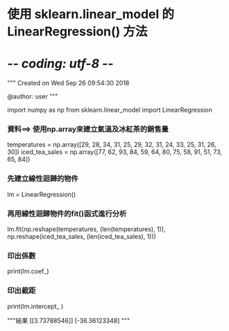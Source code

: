 # 使用 sklearn.linear_model 的 LinearRegression() 方法

# -*- coding: utf-8 -*-
"""
Created on Wed Sep 26 09:54:30 2018

@author: user
"""

import numpy as np
from sklearn.linear_model import LinearRegression

### 資料==> 使用np.array來建立氣溫及冰紅茶的銷售量
temperatures = np.array([29, 28, 34, 31, 25, 29, 32, 31, 24, 33, 25, 31, 26, 30])
iced_tea_sales = np.array([77, 62, 93, 84, 59, 64, 80, 75, 58, 91, 51, 73, 65, 84])

### 先建立線性迴歸的物件
lm = LinearRegression()

### 再用線性迴歸物件的fit()函式進行分析
lm.fit(np.reshape(temperatures, (len(temperatures), 1)), np.reshape(iced_tea_sales, (len(iced_tea_sales), 1)))


### 印出係數
print(lm.coef_)

### 印出截距
print(lm.intercept_ )

"""結果
[[3.73788546]]
[-36.36123348]
"""

